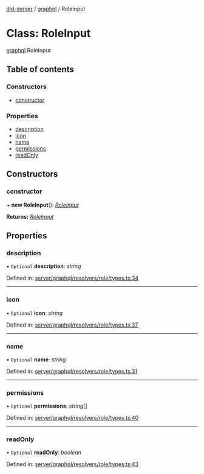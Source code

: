 [did-server](../README.md) / [graphql](../modules/graphql.md) / RoleInput

# Class: RoleInput

[graphql](../modules/graphql.md).RoleInput

## Table of contents

### Constructors

- [constructor](graphql.roleinput.md#constructor)

### Properties

- [description](graphql.roleinput.md#description)
- [icon](graphql.roleinput.md#icon)
- [name](graphql.roleinput.md#name)
- [permissions](graphql.roleinput.md#permissions)
- [readOnly](graphql.roleinput.md#readonly)

## Constructors

### constructor

\+ **new RoleInput**(): [*RoleInput*](graphql.roleinput.md)

**Returns:** [*RoleInput*](graphql.roleinput.md)

## Properties

### description

• `Optional` **description**: *string*

Defined in: [server/graphql/resolvers/role/types.ts:34](https://github.com/Puzzlepart/did/blob/dev/server/graphql/resolvers/role/types.ts#L34)

___

### icon

• `Optional` **icon**: *string*

Defined in: [server/graphql/resolvers/role/types.ts:37](https://github.com/Puzzlepart/did/blob/dev/server/graphql/resolvers/role/types.ts#L37)

___

### name

• `Optional` **name**: *string*

Defined in: [server/graphql/resolvers/role/types.ts:31](https://github.com/Puzzlepart/did/blob/dev/server/graphql/resolvers/role/types.ts#L31)

___

### permissions

• `Optional` **permissions**: *string*[]

Defined in: [server/graphql/resolvers/role/types.ts:40](https://github.com/Puzzlepart/did/blob/dev/server/graphql/resolvers/role/types.ts#L40)

___

### readOnly

• `Optional` **readOnly**: *boolean*

Defined in: [server/graphql/resolvers/role/types.ts:43](https://github.com/Puzzlepart/did/blob/dev/server/graphql/resolvers/role/types.ts#L43)
